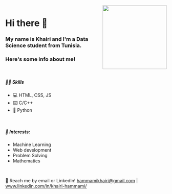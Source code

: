 <img align='right' src='https://user-images.githubusercontent.com/5713670/87202985-820dcb80-c2b6-11ea-9f56-7ec461c497c3.gif' width='200'>
                                                                                                                                  

# Hi there 👋
### My name is Khairi and I'm a Data Science student from Tunisia.
### Here's some info about me!

<br>

##### 👨‍💻 Skills
* 💻 HTML, CSS, JS
* ⌨️ C/C++
* 🐍 Python
<br>

##### 🌱 Interests:
* Machine Learning
* Web development
* Problem Solving
* Mathematics
<br>

💬 Reach me by email or LinkedIn!  hammamikhairi@gmail.com | www.linkedin.com/in/khairi-hammami/


<!--
**HammamiKhairi/HammamiKhairi** is a ✨ _special_ ✨ repository because its `README.md` (this file) appears on your GitHub profile.

Here are some ideas to get you started:

- 🔭 I’m currently working on ...
- 🌱 I’m currently learning ...
- 👯 I’m looking to collaborate on ...
- 🤔 I’m looking for help with ...
- 💬 Ask me about ...
- 📫 How to reach me: ...
- 😄 Pronouns: ...
- ⚡ Fun fact: ...
-->
